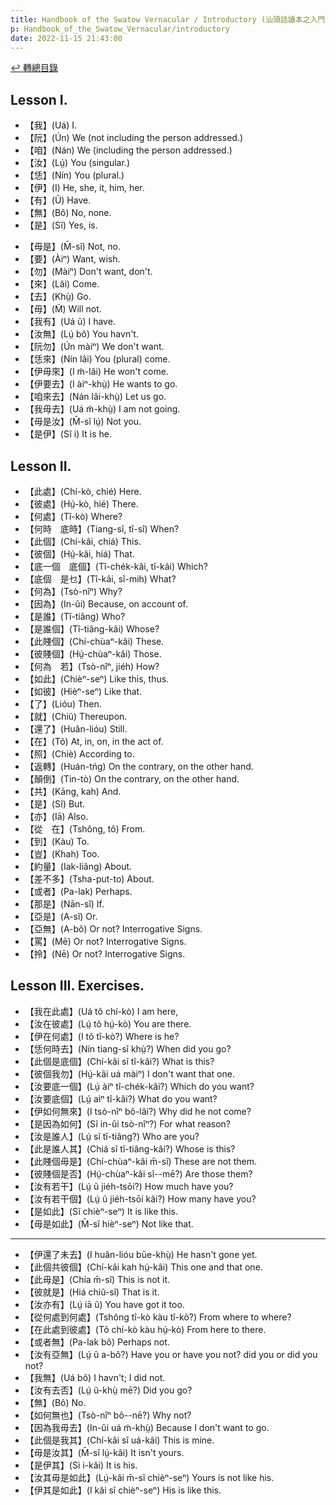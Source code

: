 ```yaml
---
title: Handbook of the Swatow Vernacular / Introductory (汕頭話讀本之入門)
p: Handbook_of_the_Swatow_Vernacular/introductory
date: 2022-11-15 21:43:00
---
```


[↩️ 轉總目錄](/Handbook_of_the_Swatow_Vernacular)

## Lesson I.

* 【我】(Uá) I.
* 【阮】(Ún) We (not including the person addressed.)
* 【咱】(Nán) We (including the person addressed.)
* 【汝】(Lṳ́) You (singular.)
* 【恁】(Nín) You (plural.)
* 【伊】(I) He, she, it, him, her.
* 【有】(Ũ) Have.
* 【無】(Bô) No, none.
* 【是】(Sĩ) Yes, is.
<!--more-->
* 【毋是】(M̄-sĩ) Not, no.
* 【要】(Àiⁿ) Want, wish.
* 【勿】(Màiⁿ) Don't want, don't.
* 【來】(Lâi) Come.
* 【去】(Khṳ̀) Go.
* 【毋】(M̃) Will not.
* 【我有】(Uá ũ) I have.
* 【汝無】(Lṳ́ bô) You havn't.
* 【阮勿】(Ún màiⁿ) We don't want.
* 【恁來】(Nín lâi) You (plural) come.
* 【伊毋來】(I m̃-lâi) He won't come.
* 【伊要去】(I àiⁿ-khṳ̀) He wants to go.
* 【咱來去】(Nán lâi-khṳ̀) Let us go.
* 【我毋去】(Uá m̃-khṳ̀) I am not going.
* 【毋是汝】(M̄-sĩ lṳ́) Not you.
* 【是伊】(Sĩ i) It is he.

## Lesson II.

* 【此處】(Chí-kò, chié) Here.
* 【彼處】(Hṳ́-kò, hié) There.
* 【何處】(Tî-kò) Where?
* 【何時　底時】(Tiang-sî, tî-sî) When?
* 【此個】(Chí-kâi, chiá) This.
* 【彼個】(Hṳ́-kâi, hiá) That.
* 【底一個　底個】(Tî-chék-kâi, tî-kâi) Which?
* 【底個　是乜】(Tî-kâi, sĩ-mih) What?
* 【何為】(Tsò-nîⁿ) Why?
* 【因為】(In-ûi) Because, on account of.
* 【是誰】(Tî-tiâng) Who?
* 【是誰個】(Tî-tiâng-kâi) Whose?
* 【此賤個】(Chí-chùaⁿ-kâi) These.
* 【彼賤個】(Hṳ́-chùaⁿ-kâi) Those.
* 【何為　若】(Tsò-nîⁿ, jiéh) How?
* 【如此】(Chièⁿ-seⁿ) Like this, thus.
* 【如彼】(Hièⁿ-seⁿ) Like that.
* 【了】(Lióu) Then.
* 【就】(Chiũ) Thereupon.
* 【還了】(Huân-lióu) Still.
* 【在】(Tõ) At, in, on, in the act of.
* 【照】(Chiè) According to.
* 【返轉】(Huán-tńg) On the contrary, on the other hand.
* 【顛倒】(Tin-tò) On the contrary, on the other hand.
* 【共】(Kāng, kah) And.
* 【是】(Sĩ) But.
* 【亦】(Iā) Also.
* 【從　在】(Tshông, tõ) From.
* 【到】(Kàu) To.
* 【豈】(Khah) Too.
* 【約量】(Iak-liãng) About.
* 【差不多】(Tsha-put-to) About.
* 【或者】(Pa-lak) Perhaps.
* 【那是】(Nān-sĩ) If.
* 【亞是】(A-sĩ) Or.
* 【亞無】(A-bô) Or not? Interrogative Signs.
* 【罵】(Mē) Or not? Interrogative Signs.
* 【拎】(Nē) Or not? Interrogative Signs.

## Lesson III. Exercises.

* 【我在此處】(Uá tõ chí-kò) I am here,
* 【汝在彼處】(Lṳ́ tõ hṳ́-kò) You are there.
* 【伊在何處】(I tõ tî-kò?) Where is he?
* 【恁何時去】(Nín tiang-sî khṳ̀?) When did you go?
* 【此個是底個】(Chí-kâi sĩ tî-kâi?) What is this?
* 【彼個我勿】(Hṳ́-kâi uá màiⁿ) I don't want that one.
* 【汝要底一個】(Lṳ́ àiⁿ tî-chék-kâi?) Which do you want?
* 【汝要底個】(Lṳ́ aìⁿ tî-kâi?) What do you want?
* 【伊如何無來】(I tsò-nîⁿ bô-lâi?) Why did he not come?
* 【是因為如何】(Sĩ in-ûi tsò-nîⁿ?) For what reason?
* 【汝是誰人】(Lṳ́ sĩ tî-tiâng?) Who are you?
* 【此是誰人其】(Chiá sĩ tî-tiâng-kâi?) Whose is this?
* 【此賤個毋是】(Chí-chùaⁿ-kâi m̄-sĩ) These are not them.
* 【彼賤個是否】(Hṳ́-chùaⁿ-kâi sĩ--mē?) Are those them?
* 【汝有若干】(Lṳ́ ũ jiéh-tsōi?) How much have you?
* 【汝有若干個】(Lṳ́ ũ jiéh-tsōi kâi?) How many have you?
* 【是如此】(Sĩ chièⁿ-seⁿ) It is like this.
* 【毋是如此】(M̄-sĩ hièⁿ-seⁿ) Not like that.

------

* 【伊還了未去】(I huân-lióu būe-khṳ̀) He hasn't gone yet.
* 【此個共彼個】(Chí-kâi kah hṳ́-kâi) This one and that one.
* 【此毋是】(Chía m̄-sĩ) This is not it.
* 【彼就是】(Hiá chiũ-sĩ) That is it.
* 【汝亦有】(Lṳ́ iā ũ) You have got it too.
* 【從何處到何處】(Tshông tî-kò kàu tî-kò?) From where to where?
* 【在此處到彼處】(Tõ chí-kò kàu hṳ́-kò) From here to there.
* 【或者無】(Pa-lak bô) Perhaps not.
* 【汝有亞無】(Lṳ́ ũ a-bô?) Have you or have you not? did you or did you not?
* 【我無】(Uá bô) I havn't; I did not.
* 【汝有去否】(Lṳ́ ũ-khṳ̀ mē?) Did you go?
* 【無】(Bô) No.
* 【如何無也】(Tsò-nîⁿ bô--nē?) Why not?
* 【因為我毋去】(In-ûi uá m̃-khṳ̀) Because I don't want to go.
* 【此個是我其】(Chí-kâi sĩ uá-kâi) This is mine.
* 【毋是汝其】(M̄-sĩ lṳ́-kâi) It isn't yours.
* 【是伊其】(Si i-kâi) It is his.
* 【汝其毋是如此】(Lṳ́-kâi m̄-sĩ chièⁿ-seⁿ) Yours is not like his.
* 【伊其是如此】(I kâi sĩ chièⁿ-seⁿ) His is like this.
